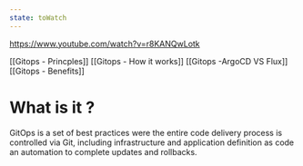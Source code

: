```yaml
---
state: toWatch
---
```


https://www.youtube.com/watch?v=r8KANQwLotk

[[Gitops - Princples]]
[[Gitops - How it works]]
[[Gitops -ArgoCD VS Flux]]
[[Gitops - Benefits]]
# What is it ?

GitOps is a set of best practices were the entire code delivery process is controlled via Git, including infrastructure and application definition as code an automation to complete updates and rollbacks.